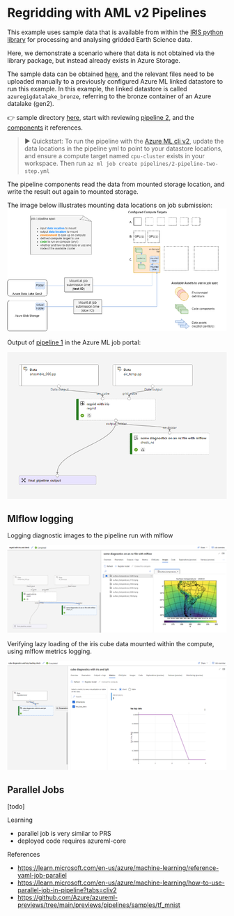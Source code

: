 # Regridding with AML v2 Pipelines

This example uses sample data that is available from within the [IRIS python library](https://scitools-iris.readthedocs.io/en/latest/index.html) for processing and analysing gridded Earth Science data.


Here, we demonstrate a scenario where that data is not obtained via the library package, but instead already exists in Azure Storage. 

The sample data can be obtained [here](https://github.com/SciTools/iris-sample-data/tree/main/iris_sample_data/sample_data/), and the relevant files need to be uploaded manually to a previously configured Azure ML linked datastore to run this example. In this example, the linked datastore is called `azuregigdatalake_bronze`, referring to the bronze container of an Azure datalake (gen2).

👉 sample directory [here](./), start with reviewing [pipeline 2](./pipelines/2-pipeline-two-step.yml), and the [components](./components) it references.

> ▶️ Quickstart: To run the pipeline with the [Azure ML cli v2](https://learn.microsoft.com/en-us/azure/machine-learning/how-to-configure-cli?tabs=public), update the data locations in the pipeline yml to point to your datastore locations, and ensure a compute target named `cpu-cluster` exists in your workspace. Then run `az ml job create pipelines/2-pipeline-two-step.yml` 


The pipeline components read the data from mounted storage location, and write the result out again to mounted storage.

The image below illustrates mounting data locations on job submission:
![](../../docs/img/data-access-Page-1.png)


Output of [pipeline 1](./pipelines/1-pipeline-one-step.yml) in the Azure ML job portal:

![](../../docs/img/Pipeline.png)


## Mlflow logging

Logging diagnostic images to the pipeline run with mlflow

![](../../docs/img/mlflow-image-logging.png)


Verifying lazy loading of the iris cube data mounted within the compute, using mlflow metrics logging.

![](../../docs/img/lazy-loading-check.png)



## Parallel Jobs

[todo]

Learning
- parallel job is very similar to PRS
- deployed code requires azureml-core


References
- https://learn.microsoft.com/en-us/azure/machine-learning/reference-yaml-job-parallel 
- https://learn.microsoft.com/en-us/azure/machine-learning/how-to-use-parallel-job-in-pipeline?tabs=cliv2 
- https://github.com/Azure/azureml-previews/tree/main/previews/pipelines/samples/tf_mnist
